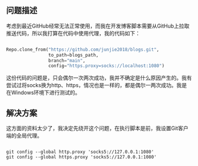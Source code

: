 ## 问题描述

考虑到最近GitHub经常无法正常使用，而我在开发博客脚本需要从GitHub上拉取推送代码，所以我打算在代码中使用代理，我的代码如下：

~~~ python

Repo.clone_from("https://github.com/junjie2018/blogs.git",
                to_path=blogs_path,
                branch="main",
                config="https.proxy=socks://localhost:1080")

~~~

这份代码的问题是，只会偶尔一次两次成功，我并不确定是什么原因产生的。我有尝试过将socks换为http、https，情况也是一样的，都是偶尔一两次成功。我是在Windows环境下进行测试的。

## 解决方案

这方面的资料太少了，我决定先绕开这个问题，在执行脚本是前，我设置Git客户端的全局代理。

~~~ shell

git config --global http.proxy 'socks5://127.0.0.1:1080'
git config --global https.proxy 'socks5://127.0.0.1:1080'

~~~